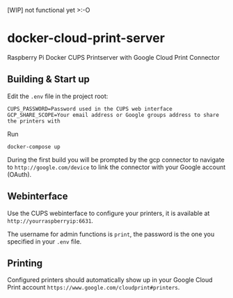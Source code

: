 [WIP] not functional yet >:-O

# docker-cloud-print-server
Raspberry Pi Docker CUPS Printserver with Google Cloud Print Connector

## Building & Start up

Edit the `.env` file in the project root:

    CUPS_PASSWORD=Password used in the CUPS web interface
    GCP_SHARE_SCOPE=Your email address or Google groups address to share the printers with
    
Run

    docker-compose up

During the first build you will be prompted by the gcp connector to navigate to `http://google.com/device` to link the connector with your Google account (OAuth).

## Webinterface

Use the CUPS webinterface to configure your printers, it is available at `http://yourraspberryip:6631`.
    
The username for admin functions is `print`, the password is the one you specified in your `.env` file.

## Printing

Configured printers should automatically show up in your Google Cloud Print account `https://www.google.com/cloudprint#printers`.
